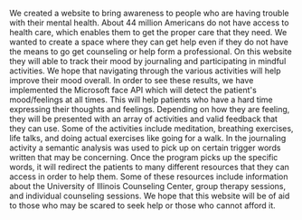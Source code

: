 We created a website to bring awareness to people who are having trouble with their mental health. About 44 million Americans do not have access to health care, which enables them to get the proper care that they need. We wanted to create a space where they can get help even if they do not have the means to go get counseling or help form a professional. On this website they will able to track their mood by journaling and participating in mindful activities. We hope that navigating through the various activities will help improve their mood overall. In order to see these results, we have implemented the Microsoft face API which will detect the patient's mood/feelings at all times. This will help patients who have a hard time expressing their thoughts and feelings. Depending on how they are feeling, they will be presented with an array of activities and valid feedback that they can use. Some of the activities include meditation, breathing exercises, life talks, and doing actual exercises like going for a walk. In the journaling activity a semantic analysis was used to pick up on certain trigger words written that may be concerning. Once the program picks up the specific words, it will redirect the patients to many different resources that they can access in order to help them. Some of these resources include information about the University of Illinois Counseling Center, group therapy sessions, and individual counseling sessions. We hope that this website will be of aid to those who may be scared to seek help or those who cannot afford it.  
